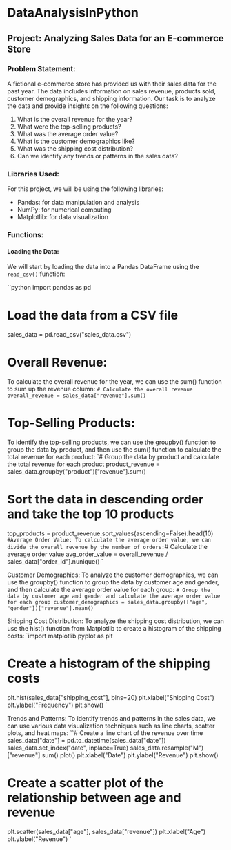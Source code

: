 # DataAnalysisInPython

## Project: Analyzing Sales Data for an E-commerce Store

### Problem Statement:
A fictional e-commerce store has provided us with their sales data for the past year. The data includes information on sales revenue, products sold, customer demographics, and shipping information. Our task is to analyze the data and provide insights on the following questions:

1. What is the overall revenue for the year?
2. What were the top-selling products?
3. What was the average order value?
4. What is the customer demographics like?
5. What was the shipping cost distribution?
6. Can we identify any trends or patterns in the sales data?

### Libraries Used:
For this project, we will be using the following libraries:

- Pandas: for data manipulation and analysis
- NumPy: for numerical computing
- Matplotlib: for data visualization

### Functions:

#### Loading the Data:

We will start by loading the data into a Pandas DataFrame using the `read_csv()` function:

``python
import pandas as pd

# Load the data from a CSV file
sales_data = pd.read_csv("sales_data.csv")

# Overall Revenue:
To calculate the overall revenue for the year, we can use the sum() function to sum up the revenue column:
`# Calculate the overall revenue
overall_revenue = sales_data["revenue"].sum()
`

# Top-Selling Products:
To identify the top-selling products, we can use the groupby() function to group the data by product, and then use the sum() function to calculate the total revenue for each product:
`# Group the data by product and calculate the total revenue for each product
product_revenue = sales_data.groupby("product")["revenue"].sum()

# Sort the data in descending order and take the top 10 products
top_products = product_revenue.sort_values(ascending=False).head(10)
`
#Average Order Value:
To calculate the average order value, we can divide the overall revenue by the number of orders:
`# Calculate the average order value
avg_order_value = overall_revenue / sales_data["order_id"].nunique()
`

Customer Demographics:
To analyze the customer demographics, we can use the groupby() function to group the data by customer age and gender, and then calculate the average order value for each group:
`# Group the data by customer age and gender and calculate the average order value for each group
customer_demographics = sales_data.groupby(["age", "gender"])["revenue"].mean()
`

Shipping Cost Distribution:
To analyze the shipping cost distribution, we can use the hist() function from Matplotlib to create a histogram of the shipping costs:
`import matplotlib.pyplot as plt

# Create a histogram of the shipping costs
plt.hist(sales_data["shipping_cost"], bins=20)
plt.xlabel("Shipping Cost")
plt.ylabel("Frequency")
plt.show()
`

Trends and Patterns:
To identify trends and patterns in the sales data, we can use various data visualization techniques such as line charts, scatter plots, and heat maps:
``\# Create a line chart of the revenue over time
sales_data["date"] = pd.to_datetime(sales_data["date"])
sales_data.set_index("date", inplace=True)
sales_data.resample("M")["revenue"].sum().plot()
plt.xlabel("Date")
plt.ylabel("Revenue")
plt.show()

# Create a scatter plot of the relationship between age and revenue
plt.scatter(sales_data["age"], sales_data["revenue"])
plt.xlabel("Age")
plt.ylabel("Revenue")
`


